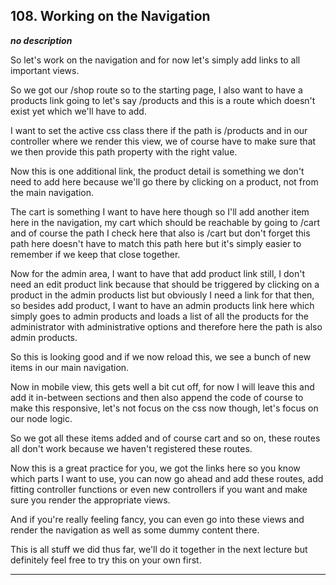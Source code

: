 ## 108. Working on the Navigation

<strong><em>no description</em></strong>

So let's work on the navigation and for now let's simply add links to all
important views. 

So we got our /shop route so to the starting page, I also want to have a
products link going to let's say /products and this is a route which doesn't
exist yet which we'll have to add. 

I want to set the active css class there if the path is /products and in our
controller where we render this view, we of course have to make sure that we
then provide this path property with the right value. 

Now this is one additional link, the product detail is something we don't need
to add here because we'll go there by clicking on a product, not from the main
navigation. 

The cart is something I want to have here though so I'll add another item here
in the navigation, my cart which should be reachable by going to /cart and of
course the path I check here that also is /cart but don't forget this path here
doesn't have to match this path here but it's simply easier to remember if we
keep that close together. 

Now for the admin area, I want to have that add product link still, I don't need
an edit product link because that should be triggered by clicking on a product
in the admin products list but obviously I need a link for that then, so besides
add product, I want to have an admin products link here which simply goes to
admin products and loads a list of all the products for the administrator with
administrative options and therefore here the path is also admin products. 

So this is looking good and if we now reload this, we see a bunch of new items
in our main navigation. 

Now in mobile view, this gets well a bit cut off, for now I will leave this and
add it in-between sections and then also append the code of course to make this
responsive, let's not focus on the css now though, let's focus on our node
logic. 

So we got all these items added and of course cart and so on, these routes all
don't work because we haven't registered these routes. 

Now this is a great practice for you, we got the links here so you know which
parts I want to use, you can now go ahead and add these routes, add fitting
controller functions or even new controllers if you want and make sure you
render the appropriate views. 

And if you're really feeling fancy, you can even go into these views and render
the navigation as well as some dummy content there. 

This is all stuff we did thus far, we'll do it together in the next lecture but
definitely feel free to try this on your own first. 

---